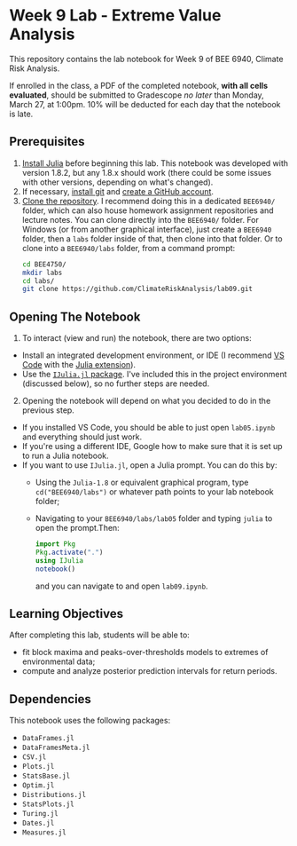 # Week 9 Lab - Extreme Value Analysis

This repository contains the lab notebook for Week 9 of BEE 6940, Climate Risk Analysis. 

If enrolled in the class, a PDF of the completed notebook, **with all cells evaluated**, should be submitted to Gradescope *no later* than Monday, March 27, at 1:00pm. 10% will be deducted for each day that the notebook is late.

## Prerequisites

1. [Install Julia](https://julialang.org/downloads/) before beginning this lab. This notebook was developed with version 1.8.2, but any 1.8.x should work (there could be some issues with other versions, depending on what's changed).
2. If necessary, [install git](https://happygitwithr.com/install-git.html) and [create a GitHub account](https://github.com). 
3. [Clone the repository](https://docs.github.com/en/repositories/creating-and-managing-repositories/cloning-a-repository). I recommend doing this in a dedicated `BEE6940/` folder, which can also house homework assignment repositories and lecture notes. You can clone directly into the `BEE6940/` folder.   For Windows (or from another graphical interface), just create a `BEE6940` folder, then a `labs` folder inside of that, then clone into that folder. Or to clone into a `BEE6940/labs` folder, from a command prompt:
    ```bash
    cd BEE4750/
    mkdir labs
    cd labs/
    git clone https://github.com/ClimateRiskAnalysis/lab09.git
    ```

## Opening The Notebook

1. To interact (view and run) the notebook, there are two options:
  - Install an integrated development environment, or IDE (I recommend [VS Code](https://code.visualstudio.com/) with the [Julia extension](https://marketplace.visualstudio.com/items?itemName=julialang.language-julia)). 
  - Use the [`IJulia.jl` package](https://github.com/JuliaLang/IJulia.jl). I've included this in the project environment (discussed below), so no further steps are needed.  
2. Opening the notebook will depend on what you decided to do in the previous step. 
  - If you installed VS Code, you should be able to just open `lab05.ipynb` and everything should just work. 
  - If you're using a different IDE, Google how to make sure that it is set up to run a Julia notebook.
  - If you want to use `IJulia.jl`, open a Julia prompt. You can do this by:
    - Using the `Julia-1.8` or equivalent graphical program, type `cd("BEE6940/labs")` or whatever path points to your lab notebook folder;
    - Navigating to your `BEE6940/labs/lab05` folder and typing `julia` to open the prompt.Then:
    
      ```julia
      import Pkg
      Pkg.activate(".")
      using IJulia
      notebook()
      ```
      and you can navigate to and open `lab09.ipynb`.

## Learning Objectives

After completing this lab, students will be able to:
- fit block maxima and peaks-over-thresholds models to extremes of environmental data;
- compute and analyze posterior prediction intervals for return periods.

## Dependencies

This notebook uses the following packages:
- `DataFrames.jl`
- `DataFramesMeta.jl`
- `CSV.jl`
- `Plots.jl`
- `StatsBase.jl`
- `Optim.jl`
- `Distributions.jl`
- `StatsPlots.jl`
- `Turing.jl`
- `Dates.jl`
- `Measures.jl`